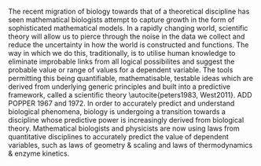 The recent migration of biology towards that of a theoretical discipline has seen mathematical biologists attempt to capture growth in the form of sophisticated mathematical models. In a rapidly changing world, scientific theory will allow us to pierce through the noise in the data we collect and reduce the uncertainty in how the world is constructed and functions. The way in which we do this, traditionally, is to utilise human knowledge to eliminate improbable links from all logical possibilites and suggest the probable value or range of values for a dependent variable. The tools permitting this being quantifiable, mathematisable, testable ideas which are derived from underlying generic principles and built into a predictive framework, called a scientific theory \autocite{peters1983, West2011}. ADD POPPER 1967 and 1972. In order to accurately predict and understand biological phenomena, biology is undergoing a transition towards a discipline whose predictive power is increasingly derived from  biological theory. Mathematical biologists and physicists are now using laws from quantitative disciplines to accurately predict the value of dependent variables, such as laws of geometry \& scaling and laws of thermodynamics \& enzyme kinetics.